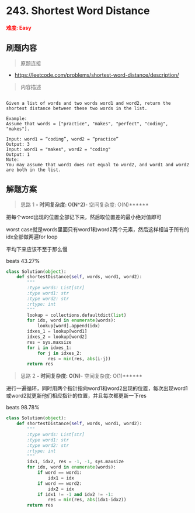 # 243. Shortest Word Distance

**<font color=red>难度: Easy</font>**

## 刷题内容

> 原题连接

* https://leetcode.com/problems/shortest-word-distance/description/

> 内容描述

```

Given a list of words and two words word1 and word2, return the shortest distance between these two words in the list.

Example:
Assume that words = ["practice", "makes", "perfect", "coding", "makes"].

Input: word1 = “coding”, word2 = “practice”
Output: 3
Input: word1 = "makes", word2 = "coding"
Output: 1
Note:
You may assume that word1 does not equal to word2, and word1 and word2 are both in the list.
```

## 解题方案

> 思路 1
******- 时间复杂度: O(N^2)******- 空间复杂度: O(N)******

把每个word出现的位置全部记下来，然后取位置差的最小绝对值即可

worst case就是words里面只有word1和word2两个元素，然后这样相当于所有的idx全部做两遍for loop

平均下来应该不至于那么慢

beats 43.27%

```python
class Solution(object):
    def shortestDistance(self, words, word1, word2):
        """
        :type words: List[str]
        :type word1: str
        :type word2: str
        :rtype: int
        """
        lookup = collections.defaultdict(list)
        for idx, word in enumerate(words):
            lookup[word].append(idx)
        idxes_1 = lookup[word1]
        idxes_2 = lookup[word2]
        res = sys.maxsize
        for i in idxes_1:
            for j in idxes_2:
                res = min(res, abs(i-j))
        return res
```


> 思路 2
******- 时间复杂度: O(N)******- 空间复杂度: O(1)******

进行一遍循环，同时用两个指针指向word1和word2出现的位置，每次出现word1或word2就更新他们相应指针的位置，并且每次都更新一下res

beats 98.78%

```python
class Solution(object):
    def shortestDistance(self, words, word1, word2):
        """
        :type words: List[str]
        :type word1: str
        :type word2: str
        :rtype: int
        """
        idx1, idx2, res = -1, -1, sys.maxsize
        for idx, word in enumerate(words):
            if word == word1:
                idx1 = idx
            if word == word2:
                idx2 = idx
            if idx1 != -1 and idx2 != -1:
                res = min(res, abs(idx1-idx2))
        return res
```

